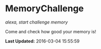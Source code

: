 # MemoryChallenge
*alexa, start challenge memory*

Come and check how good your memory is!

**Last Updated:** 2016-03-04 15:55:59